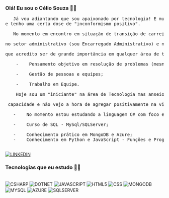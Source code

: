 ### Olá! Eu sou o Célio Souza ✌🏽
<p> <pre>   Já vou adiantando que sou apaixonado por tecnologia! E muuuito curioso, faço questão de saber como tudo funciona <br/>e tenho uma certa dose de "inconformismo positivo".<br/>
   No momento em encontro em situação de transição de carreira. Hoje eu atuo na área da Saúde em um Hospital <br/> 
no setor administrativo (sou Encarregado Administrativo) e nesses 3 anos de serviço desenvolvi algumas habilidades <br/>
que acredito ser de grande importância em qualquer área de trabalho:  <br/>
    -    Pensamento objetivo em resolução de problemas (mesmo em situações de pressão); <br/> 
    -    Gestão de pessoas e equipes; <br/> 
    -    Trabalho em Equipe. <br/> 
    Hoje sou um "iniciante" na área de Tecnologia mas anseio por uma vaga no mercado de trabalho, sei da minha <br/> 
 capacidade e não vejo a hora de agregar positivamente na vida das pessoas e empresa na qual eu venha trabalhar. <br/> 
   -    No momento estou estudando a linguagem C# com foco em ASP .Net (Para desenvolvimento de API's); <br/> 
   -    Curso de SQL - MySql/SQLServer; <br/> 
   -    Conhecimento prático em MongoDB e Azure;
   -    Conhecimento em Python e JavaScript - Funções e Programação Orientada a Objeto.
   </pre> </p>
    
[![LINKEDIN](https://img.shields.io/badge/LinkedIn-0077B5?style=for-the-badge&logo=linkedin&logoColor=white)](https://www.linkedin.com/in/celio-souza-01aa50267/)





### Tecnologias que eu estudo ✍🏽
<div style="display: inline_block"><br/>
    <img align="center" alt="CSHARP" src="https://img.shields.io/badge/C%23-239120?style=for-the-badge&logo=c-sharp&logoColor=white">
    <img align="center" alt="DOTNET" src="https://img.shields.io/badge/.NET-5C2D91?style=for-the-badge&logo=.net&logoColor=white">
    <img align="center" alt="JAVASCRIPT" src="https://img.shields.io/badge/JavaScript-F7DF1E?style=for-the-badge&logo=javascript&logoColor=black">
    <img align="center" alt="HTML5" src="https://img.shields.io/badge/HTML5-E34F26?style=for-the-badge&logo=html5&logoColor=white">
    <img align="center" alt="CSS" src="https://img.shields.io/badge/CSS3-1572B6?style=for-the-badge&logo=css3&logoColor=white">
    <img align="center" alt="MONGODB" src="https://img.shields.io/badge/MongoDB-4EA94B?style=for-the-badge&logo=mongodb&logoColor=white">
    <img align="center" alt="MYSQL" src="https://img.shields.io/badge/MySQL-00000F?style=for-the-badge&logo=mysql&logoColor=white">
    <img align="center" alt="AZURE" src="https://img.shields.io/badge/Microsoft_Azure-0089D6?style=for-the-badge&logo=microsoft-azure&logoColor=white">
    <img align="center" alt="SQLSERVER" src="https://img.shields.io/badge/Microsoft_SQL_Server-CC2927?style=for-the-badge&logo=microsoft-sql-server&logoColor=white">
</div>

<!--
<img align="center" alt="JAVA" src="https://img.shields.io/badge/Java-ED8B00?style=for-the-badge&logo=openjdk&logoColor=white">  
/*![Anurag's GitHub stats](https://github-readme-stats.vercel.app/api?username=CelioSouzaDv&show_icons=true&theme=tokyonight)*/
<img align="center" alt="JUPYTER" src="https://img.shields.io/badge/Made%20with-Jupyter-orange?style=for-the-badge&logo=Jupyter">
<img align="center" alt="NODEJS" src="https://img.shields.io/badge/Node.js-43853D?style=for-the-badge&logo=node.js&logoColor=white">
-->
